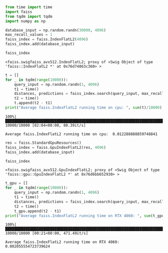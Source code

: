 ```python
from time import time
import faiss
from tqdm import tqdm
import numpy as np
```


```python
database_input = np.random.randn(30000, 4096)
max_recall_values = 1
faiss_index = faiss.IndexFlatL2(4096)
faiss_index.add(database_input)
```


```python
faiss_index
```




    <faiss.swigfaiss_avx512.IndexFlatL2; proxy of <Swig Object of type 'faiss::IndexFlatL2 *' at 0x76d74863c360> >




```python
t = []
for _ in tqdm(range(10000)):
    query_input = np.random.randn(1, 4096)
    t1 = time()
    distances, predictions = faiss_index.search(query_input, max_recall_values)
    t2 = time()
    t.append(t2 - t1)
print("Average faiss.IndexFlatL2 running time on cpu: ", sum(t)/10000)
```

    100%|█████████████████████████████████████████████████████████████████████████████████████████████████████████████████████████████████████████████████████████████████████████████████████████████████████████████████████████████| 10000/10000 [02:04<00:00, 80.39it/s]

    Average faiss.IndexFlatL2 running time on cpu:  0.012288888859748841


    



```python
res = faiss.StandardGpuResources()
faiss_index = faiss.GpuIndexFlatL2(res, 4096)
faiss_index.add(database_input)
```


```python
faiss_index
```




    <faiss.swigfaiss_avx512.GpuIndexFlatL2; proxy of <Swig Object of type 'faiss::gpu::GpuIndexFlatL2 *' at 0x76d6bb652930> >




```python
t_gpu = []
for _ in tqdm(range(10000)):
    query_input = np.random.randn(1, 4096)
    t1 = time()
    distances, predictions = faiss_index.search(query_input, max_recall_values)
    t2 = time()
    t_gpu.append(t2 - t1)
print("Average faiss.IndexFlatL2 running time on RTX 4060: ", sum(t_gpu)/10000)
```

    100%|████████████████████████████████████████████████████████████████████████████████████████████████████████████████████████████████████████████████████████████████████████████████████████████████████████████████████████████| 10000/10000 [00:21<00:00, 471.49it/s]

    Average faiss.IndexFlatL2 running time on RTX 4060:  0.002055554723739624


    

